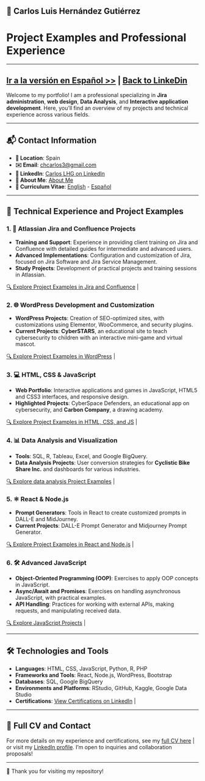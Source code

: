 ## 🚀 Carlos Luis Hernández Gutiérrez
# Project Examples and Professional Experience
---
[Ir a la versión en Español >>](/README-es.md) | [Back to LinkeDin](https://www.linkedin.com/in/carloslhg)
---

Welcome to my portfolio! I am a professional specializing in **Jira administration**, **web design**, **Data Analysis**, and **Interactive application development**. Here, you’ll find an overview of my projects and technical experience across various fields.

---

## 📬 Contact Information

- **📍 Location**: Spain
- **✉️ Email**: chcarlos3@gmail.com
- **🔗 LinkedIn**: [Carlos LHG on LinkedIn](https://www.linkedin.com/in/carloslhg)
- **👤 About Me**: [About Me](./About)
- **👤 Curriculum Vitae**: [English](./About/CV/README.md) - [Español](./About/CV/CV-es.md)

---

## 💼 Technical Experience and Project Examples

### 1. **📝 Atlassian Jira and Confluence Projects**
   - **Training and Support**: Experience in providing client training on Jira and Confluence with detailed guides for intermediate and advanced users.
   - **Advanced Implementations**: Configuration and customization of Jira, focused on Jira Software and Jira Service Management.
   - **Study Projects**: Development of practical projects and training sessions in Atlassian.

   [🔍 Explore Project Examples in Jira and Confluence](./Atlassian) |

### 2. **🌐 WordPress Development and Customization**
   - **WordPress Projects**: Creation of SEO-optimized sites, with customizations using Elementor, WooCommerce, and security plugins.
   - **Current Projects**: **CyberSTARS**, an educational site to teach cybersecurity to children with an interactive mini-game and virtual mascot.

   [🔍 Explore Project Examples in WordPress](./WordPress%20Development) |

### 3. **💻 HTML, CSS & JavaScript**
   - **Web Portfolio**: Interactive applications and games in JavaScript, HTML5 and CSS3 interfaces, and responsive design.
   - **Highlighted Projects**: CyberSpace Defenders, an educational app on cybersecurity, and **Carbon Company**, a drawing academy.

   [🔍 Explore Project Examples in HTML, CSS, and JS](./HTML%20CSS%20&%20JS%20Projects) |

### 4. **📊 Data Analysis and Visualization**
   - **Tools**: SQL, R, Tableau, Excel, and Google BigQuery.
   - **Data Analysis Projects**: User conversion strategies for **Cyclistic Bike Share Inc.** and dashboards for various industries.

   [🔍 Explore data analysis Project Examples](./Data%20Analysis%20Projects) |

### 5. **⚛️ React & Node.js**
   - **Prompt Generators**: Tools in React to create customized prompts in DALL-E and MidJourney.
   - **Current Projects**: DALL-E Prompt Generator and Midjourney Prompt Generator.

   [🔍 Explore Project Examples in React and Node.js](/React%20&%20Node.js%20Projects/README.md) |

### 6. **🛠️ Advanced JavaScript**
   - **Object-Oriented Programming (OOP)**: Exercises to apply OOP concepts in JavaScript.
   - **Async/Await and Promises**: Exercises on handling asynchronous JavaScript, with practical examples.
   - **API Handling**: Practices for working with external APIs, making requests, and manipulating received data.

   [🔍 Explore JavaScript Projects](/JavaScript%20Exercises/README.md) |


---

## 🛠️ Technologies and Tools

- **Languages**: HTML, CSS, JavaScript, Python, R, PHP
- **Frameworks and Tools**: React, Node.js, WordPress, Bootstrap
- **Databases**: SQL, Google BigQuery
- **Environments and Platforms**: RStudio, GitHub, Kaggle, Google Data Studio
- **Certifications**: [View Certifications on LinkedIn](https://www.linkedin.com/in/carloslhg) |

---

## 📄 Full CV and Contact

For more details on my experience and certifications, see my [full CV here](./About/CV/) | or visit my [LinkedIn profile](https://www.linkedin.com/in/carloslhg). I’m open to inquiries and collaboration proposals!

---

🙏 Thank you for visiting my repository!
